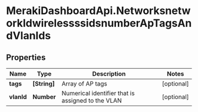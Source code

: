 # MerakiDashboardApi.NetworksnetworkIdwirelessssidsnumberApTagsAndVlanIds

## Properties
Name | Type | Description | Notes
------------ | ------------- | ------------- | -------------
**tags** | **[String]** | Array of AP tags | [optional] 
**vlanId** | **Number** | Numerical identifier that is assigned to the VLAN | [optional] 


